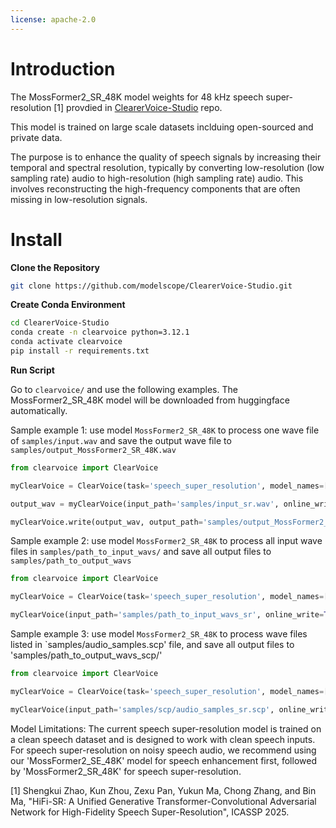 ```yaml
---
license: apache-2.0
---
```

# Introduction

The MossFormer2_SR_48K model weights for 48 kHz speech super-resolution [1] provdied in [ClearerVoice-Studio](https://github.com/modelscope/ClearerVoice-Studio/tree/main) repo.

This model is trained on large scale datasets inclduing open-sourced and private data.

The purpose is to enhance the quality of speech signals by increasing their temporal and spectral resolution, typically by converting low-resolution (low sampling rate) 
audio to high-resolution (high sampling rate) audio. This involves reconstructing the high-frequency components that are often missing in low-resolution signals.

# Install

**Clone the Repository**

``` sh
git clone https://github.com/modelscope/ClearerVoice-Studio.git
```

**Create Conda Environment**

``` sh
cd ClearerVoice-Studio
conda create -n clearvoice python=3.12.1
conda activate clearvoice
pip install -r requirements.txt
```

**Run Script**

Go to `clearvoice/` and use the following examples. The MossFormer2_SR_48K model will be downloaded from huggingface automatically.

Sample example 1: use model `MossFormer2_SR_48K` to process one wave file of `samples/input.wav` and save the output wave file to `samples/output_MossFormer2_SR_48K.wav`

```python
from clearvoice import ClearVoice

myClearVoice = ClearVoice(task='speech_super_resolution', model_names=['MossFormer2_SR_48K'])

output_wav = myClearVoice(input_path='samples/input_sr.wav', online_write=False)

myClearVoice.write(output_wav, output_path='samples/output_MossFormer2_SR_48K_input_sr.wav')
```

Sample example 2: use model `MossFormer2_SR_48K` to process all input wave files in `samples/path_to_input_wavs/` and save all output files to `samples/path_to_output_wavs`

```python
from clearvoice import ClearVoice

myClearVoice = ClearVoice(task='speech_super_resolution', model_names=['MossFormer2_SR_48K'])

myClearVoice(input_path='samples/path_to_input_wavs_sr', online_write=True, output_path='samples/path_to_output_wavs')
```

Sample example 3: use model `MossFormer2_SR_48K` to process wave files listed in `samples/audio_samples.scp' file, and save all output files to 'samples/path_to_output_wavs_scp/'

```python
from clearvoice import ClearVoice

myClearVoice = ClearVoice(task='speech_super_resolution', model_names=['MossFormer2_SR_48K'])

myClearVoice(input_path='samples/scp/audio_samples_sr.scp', online_write=True, output_path='samples/path_to_output_wavs_scp')
```

Model Limitations: The current speech super-resolution model is trained on a clean speech dataset and is designed to work with clean speech inputs. For speech super-resolution on noisy speech audio, 
we recommend using our 'MossFormer2_SE_48K' model for speech enhancement first, followed by 'MossFormer2_SR_48K' for speech super-resolution.

[1] Shengkui Zhao, Kun Zhou, Zexu Pan, Yukun Ma, Chong Zhang, and Bin Ma, "HiFi-SR: A Unified Generative Transformer-Convolutional Adversarial Network for High-Fidelity Speech Super-Resolution", ICASSP 2025.